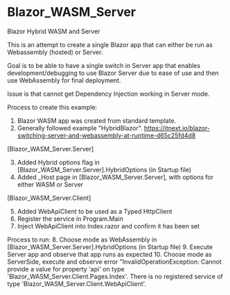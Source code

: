 # Blazor_WASM_Server
Blazor Hybrid WASM and Server

This is an attempt to create a single Blazor app that can either be run as Webassembly (hosted) or Server.

Goal is to be able to have a single switch in Server app that enables development/debugging to use Blazor Server due to ease of use and then use WebAssembly for final deployment.

Issue is that cannot get Dependency Injection working in Server mode.

Process to create this example:
1. Blazor WASM app was created from standard template.
2. Generally followed example "HybridBlazor".  https://itnext.io/blazor-switching-server-and-webassembly-at-runtime-d65c25fd4d8

[Blazor_WASM_Server.Server]

3. Added Hybrid options flag in [Blazor_WASM_Server.Server].HybridOptions    (in Startup file)
4. Added _Host page in [Blazor_WASM_Server.Server], with options for either WASM or Server

[Blazor_WASM_Server.Client]

5. Added WebApiClient to be used as a Typed HttpClient
6. Register the service in Program.Main
7. Inject WebApiClient into Index.razor and confirm it has been set

Process to run:
8. Choose mode as WebAssembly in [Blazor_WASM_Server.Server].HybridOptions    (in Startup file)
9. Execute Server app and observe that app runs as expected
10. Choose mode as ServerSide, execute and observe error 
      "InvalidOperationException: 
      Cannot provide a value for property 'api' on type 'Blazor_WASM_Server.Client.Pages.Index'. 
      There is no registered service of type 'Blazor_WASM_Server.Client.WebApiClient'.


